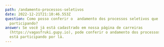 ```yaml
---
path: /andamento-processos-seletivos
date: 2022-12-21T21:10:46.553Z
question: Como posso conferir o  andamento dos processos seletivos que estou
  participando?
answer: Se você já está cadastrado em nossa página de carreiras
  (https://vagasfruki.gupy.io), pode conferir o andamento dos processos que já
  está participando por lá.
---
```

